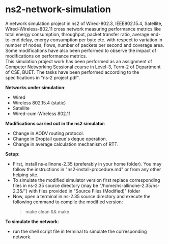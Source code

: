 # ns2-network-simulation  
  
A network simulation project in ns2 of Wired-802.3, IEEE802.15.4, Satellite, Wired-Wireless-802.11 cross network measuring performance metrics like total energy consumption, throughput, packet transfer ratio, average end-to-end delay, energy consumption per byte etc. with respect to variation in number of nodes, flows, number of packets per second and coverage area.  
Some modifications have also been performed to observe the impact of modifications on performance metrics.    
This simulation project work has been performed as an assignment of Computer Networking Sessional course in Level-3, Term-2 of Department of CSE, BUET. The tasks have been performed according to the specifications in "ns-2 project.pdf".    
  
  
**Networks under simulation**:  
- Wired  
- Wireless 802.15.4 (static)  
- Satellite  
- Wired-cum-Wireless 802.11  
  
   
**Modifications carried out in the ns2 simulator**:
- Change in AODV routing protocol.
- Change in Droptail queue's deque operation.
- Change in average calculation mechanism of RTT.
  
  
**Setup**:
- First, install ns-allinone-2.35 (preferably in your home folder). You may follow the instructions in "ns2-install-procedure.md" or from any other helping site.  
- To simulate the modified simulator version first replace corresponding files in ns-2.35 source directory (may be "/home/ns-allinone-2.35/ns-2.35/") with files provided in "Source Files (Modified)" folder
- Now, open a terminal in ns-2.35 source directory and execute the following command to compile the modified version:
    > make clean && make
  

**To simulate the network**:  
- run the shell script file in terminal to simulate the corresponding network.
